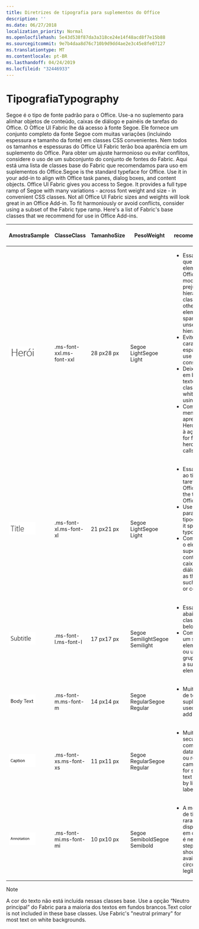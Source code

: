 ```yaml
---
title: Diretrizes de tipografia para suplementos do Office
description: ''
ms.date: 06/27/2018
localization_priority: Normal
ms.openlocfilehash: 5e43d538f87da3a318ce24e14f48acd8f7e15b88
ms.sourcegitcommit: 9e7b4daa8d76c710b9d9dd4ae2e3c45e8fe07127
ms.translationtype: MT
ms.contentlocale: pt-BR
ms.lasthandoff: 04/24/2019
ms.locfileid: "32446933"
---
```

# <a name="typography"></a><span data-ttu-id="407d8-102">Tipografia</span><span class="sxs-lookup"><span data-stu-id="407d8-102">Typography</span></span>

<span data-ttu-id="407d8-p101">Segoe é o tipo de fonte padrão para o Office. Use-a no suplemento para alinhar objetos de conteúdo, caixas de diálogo e painéis de tarefas do Office. O Office UI Fabric lhe dá acesso à fonte Segoe. Ele fornece um conjunto completo da fonte Segoe com muitas variações (incluindo espessura e tamanho da fonte) em classes CSS convenientes. Nem todos os tamanhos e espessuras do Office UI Fabric terão boa aparência em um suplemento do Office. Para obter um ajuste harmonioso ou evitar conflitos, considere o uso de um subconjunto do conjunto de fontes do Fabric. Aqui está uma lista de classes base do Fabric que recomendamos para uso em suplementos do Office.</span><span class="sxs-lookup"><span data-stu-id="407d8-p101">Segoe is the standard typeface for Office. Use it in your add-in to align with Office task panes, dialog boxes, and content objects. Office UI Fabric gives you access to Segoe. It provides a full type ramp of Segoe with many variations - across font weight and size - in convenient CSS classes. Not all Office UI Fabric sizes and weights will look great in an Office Add-in. To fit harmoniously or avoid conflicts, consider using a subset of the Fabric type ramp. Here's a list of Fabric's base classes that we recommend for use in Office Add-ins.</span></span>

|<span data-ttu-id="407d8-110">Amostra</span><span class="sxs-lookup"><span data-stu-id="407d8-110">Sample</span></span> |<span data-ttu-id="407d8-111">Classe</span><span class="sxs-lookup"><span data-stu-id="407d8-111">Class</span></span> |<span data-ttu-id="407d8-112">Tamanho</span><span class="sxs-lookup"><span data-stu-id="407d8-112">Size</span></span> |<span data-ttu-id="407d8-113">Peso</span><span class="sxs-lookup"><span data-stu-id="407d8-113">Weight</span></span> |<span data-ttu-id="407d8-114">Uso recomendado</span><span class="sxs-lookup"><span data-stu-id="407d8-114">Recommended Usage</span></span> |
|------ |----- |---- |------ |----------------- |
|![Imagem de texto Hero](../images/add-in-typeramp-hero.png)|<span data-ttu-id="407d8-116">.ms-font-xxl</span><span class="sxs-lookup"><span data-stu-id="407d8-116">.ms-font-xxl</span></span> |<span data-ttu-id="407d8-117">28 px</span><span class="sxs-lookup"><span data-stu-id="407d8-117">28 px</span></span> | <span data-ttu-id="407d8-118">Segoe Light</span><span class="sxs-lookup"><span data-stu-id="407d8-118">Segoe Light</span></span> |<ul><li><span data-ttu-id="407d8-p102">Essa classe é maior do que todos os outros elementos tipográficos no Office. Use-a com moderação para não prejudicar o ajuste na hierarquia visual.</span><span class="sxs-lookup"><span data-stu-id="407d8-p102">This class is larger than all other typographic elements in Office. Use it sparingly to avoid unseating visual hierarchy.</span></span></li><li><span data-ttu-id="407d8-121">Evite o uso de cadeias de caracteres longas em espaços restritos.</span><span class="sxs-lookup"><span data-stu-id="407d8-121">Avoid use on long strings in constrained spaces.</span></span></li><li><span data-ttu-id="407d8-122">Deixe bastante espaço em branco ao redor do texto ao usar esta classe.</span><span class="sxs-lookup"><span data-stu-id="407d8-122">Provide ample whitespace around text using this class.</span></span></li><li><span data-ttu-id="407d8-123">Comumente usada para mensagens da tela de apresentação, elementos Hero ou outras chamadas à ação.</span><span class="sxs-lookup"><span data-stu-id="407d8-123">Commonly used for first run messages, hero elements, or other calls to action.</span></span></li></ul> |
|![Imagem de texto Hero](../images/add-in-typeramp-title.png)|<span data-ttu-id="407d8-125">.ms-font-xl</span><span class="sxs-lookup"><span data-stu-id="407d8-125">.ms-font-xl</span></span> |<span data-ttu-id="407d8-126">21 px</span><span class="sxs-lookup"><span data-stu-id="407d8-126">21 px</span></span> |<span data-ttu-id="407d8-127">Segoe Light</span><span class="sxs-lookup"><span data-stu-id="407d8-127">Segoe Light</span></span> | <ul><li><span data-ttu-id="407d8-128">Essa classe corresponde ao título do painel de tarefas dos aplicativos do Office.</span><span class="sxs-lookup"><span data-stu-id="407d8-128">This class matches the task pane title of Office applications.</span></span></li><li><span data-ttu-id="407d8-129">Use-a com moderação para evitar uma hierarquia tipográfica monótona.</span><span class="sxs-lookup"><span data-stu-id="407d8-129">Use it sparingly to avoid a flat typographic hierarchy.</span></span></li><li><span data-ttu-id="407d8-130">Comumente usado como o elemento de nível superior, como títulos de conteúdo, página ou caixa de diálogo.</span><span class="sxs-lookup"><span data-stu-id="407d8-130">Commonly used as the top-level element such as dialog box, page, or content titles.</span></span></li></ul> |
|![Imagem de texto Hero](../images/add-in-typeramp-subtitle.png)|<span data-ttu-id="407d8-132">.ms-font-l</span><span class="sxs-lookup"><span data-stu-id="407d8-132">.ms-font-l</span></span> |<span data-ttu-id="407d8-133">17 px</span><span class="sxs-lookup"><span data-stu-id="407d8-133">17 px</span></span> |<span data-ttu-id="407d8-134">Segoe Semilight</span><span class="sxs-lookup"><span data-stu-id="407d8-134">Segoe Semilight</span></span> | <ul><li><span data-ttu-id="407d8-135">Essa classe é a primeira abaixo de títulos.</span><span class="sxs-lookup"><span data-stu-id="407d8-135">This class is the first stop below titles.</span></span></li><li><span data-ttu-id="407d8-136">Comumente usada como um subtítulo, um elemento de navegação ou um cabeçalho de grupo.</span><span class="sxs-lookup"><span data-stu-id="407d8-136">Commonly used as a subtitle, navigation element, or group header.</span></span></li><ul> |
|![Imagem de Texto Hero](../images/add-in-typeramp-body.png)|<span data-ttu-id="407d8-138">.ms-font-m</span><span class="sxs-lookup"><span data-stu-id="407d8-138">.ms-font-m</span></span> |<span data-ttu-id="407d8-139">14 px</span><span class="sxs-lookup"><span data-stu-id="407d8-139">14 px</span></span> |<span data-ttu-id="407d8-140">Segoe Regular</span><span class="sxs-lookup"><span data-stu-id="407d8-140">Segoe Regular</span></span> |<ul><li><span data-ttu-id="407d8-141">Muito usada como corpo de texto dentro de suplementos.</span><span class="sxs-lookup"><span data-stu-id="407d8-141">Commonly used as body text within add-ins.</span></span></li><ul>|
|![Imagem de texto Hero](../images/add-in-typeramp-caption.png)|<span data-ttu-id="407d8-143">.ms-font-xs</span><span class="sxs-lookup"><span data-stu-id="407d8-143">.ms-font-xs</span></span> |<span data-ttu-id="407d8-144">11 px</span><span class="sxs-lookup"><span data-stu-id="407d8-144">11 px</span></span> | <span data-ttu-id="407d8-145">Segoe Regular</span><span class="sxs-lookup"><span data-stu-id="407d8-145">Segoe Regular</span></span> |<ul><li><span data-ttu-id="407d8-146">Muito usada em texto secundário ou terciário, como carimbos de data/hora, linhas, títulos ou rótulos de campo.</span><span class="sxs-lookup"><span data-stu-id="407d8-146">Commonly used for secondary or tertiary text such as timestamps, by lines, captions, or field labels.</span></span></li><ul>|
|![Imagem de texto Hero](../images/add-in-typeramp-annotation.png)|<span data-ttu-id="407d8-148">.ms-font-mi</span><span class="sxs-lookup"><span data-stu-id="407d8-148">.ms-font-mi</span></span> |<span data-ttu-id="407d8-149">10 px</span><span class="sxs-lookup"><span data-stu-id="407d8-149">10 px</span></span> |<span data-ttu-id="407d8-150">Segoe Semibold</span><span class="sxs-lookup"><span data-stu-id="407d8-150">Segoe Semibold</span></span> |<ul><li><span data-ttu-id="407d8-p103">A menor etapa no painel de tipos deve ser usada raramente. Está disponível para situações em que a legibilidade não é necessária.</span><span class="sxs-lookup"><span data-stu-id="407d8-p103">The smallest step in the type ramp should be used rarely. It's available for circumstances where legibility is not required.</span></span></li><ul>|

> [!NOTE]
> <span data-ttu-id="407d8-p104">A cor do texto não está incluída nessas classes base. Use a opção “Neutro principal” do Fabric para a maioria dos textos em fundos brancos.</span><span class="sxs-lookup"><span data-stu-id="407d8-p104">Text color is not included in these base classes. Use Fabric's "neutral primary" for most text on white backgrounds.</span></span>

